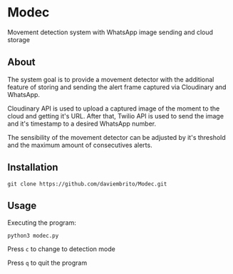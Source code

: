 # **Modec**
Movement detection system with WhatsApp image sending and cloud storage

## **About**
The system goal is to provide a movement detector with the additional feature of storing and sending the alert frame captured via Cloudinary and WhatsApp.

Cloudinary API is used to upload a captured image of the moment to the cloud and getting it's URL. After that, Twilio API is used to send the image and it's timestamp to a desired WhatsApp number.

The sensibility of the movement detector can be adjusted by it's threshold and the maximum amount of consecutives alerts. 

## **Installation**

```git clone https://github.com/daviembrito/Modec.git```

## **Usage**

Executing the program:

```python3 modec.py```

Press ```c``` to change to detection mode

Press ```q``` to quit the program
